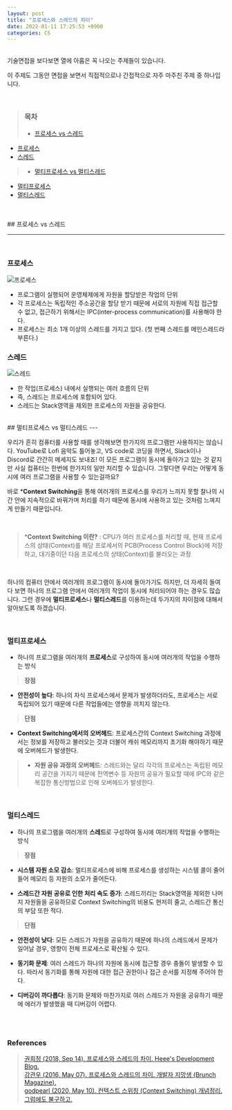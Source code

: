 ```yaml
---
layout: post
title: "프로세스와 스레드의 차이"
date: 2022-01-11 17:25:53 +0900
categories: CS
---
```

<br>
기술면접을 보다보면 열에 아홉은 꼭 나오는 주제들이 있습니다.

이 주제도 그동안 면접을 보면서 직접적으로나 간접적으로 자주 마주친 주제 중 하나입니다.

<br>

> ### 목차
> - [프로세스 vs 스레드](#프로세스-vs-스레드)
  - [프로세스](#프로세스)
  - [스레드](#스레드)
> - [멀티프로세스 vs 멀티스레드](#멀티프로세스-vs-멀티스레드)
  - [멀티프로세스](#멀티프로세스)
  - [멀티스레드](#멀티스레드)

<br>
<br>
## 프로세스 vs 스레드

---

<br>

### 프로세스

![프로세스](https://drive.google.com/file/d/1vNJYzkQ9jaJE8ugvbrLuCkCuU-wcYqUJ/view?usp=sharing)

- 프로그램이 실행되어 운영체제에게 자원을 할당받은 작업의 단위
- 각 프로세스는 독립적인 주소공간을 할당 받기 때문에 서로의 자원에 직접 접근할 수 없고, 접근하기 위해서는 IPC(inter-process communication)를 사용해야 한다.
- 프로세스는 최소 1개 이상의 스레드를 가지고 있다. (첫 번째 스레드를 메인스레드라 부른다.)

### 스레드

![스레드](https://drive.google.com/file/d/1VaJ2aHE9koAZYGXNykLqfK1FVru3wTBu/view?usp=sharing)

- 한 작업(프로세스) 내에서 실행되는 여러 흐름의 단위
- 즉, 스레드는 프로세스에 포함되어 있다.
- 스레드는 Stack영역을 제외한 프로세스의 자원을 공유한다.

<br>
## 멀티프로세스 vs 멀티스레드
---

<br>

우리가 흔히 컴퓨터를 사용할 때를 생각해보면 한가지의 프로그램만 사용하지는 않습니다. YouTube로 Lofi 음악도 틀어놓고, VS code로 코딩을 하면서, Slack이나 Discord로 간간히 메세지도 보내죠! 이 모든 프로그램이 동시에 돌아가고 있는 것 같지만 사실 컴퓨터는 한번에 한가지의 일만 처리할 수 있습니다. 그렇다면 우리는 어떻게 동시에 여러 프로그램을 사용할 수 있는걸까요?

바로 ***Context Switching**을 통해 여러개의 프로세스를 우리가 느끼지 못할 찰나의 시간 안에 지속적으로 바꿔가며 처리를 하기 때문에 동시에 사용하고 있는 것처럼 느껴지게 만들기 때문입니다.

<br>

> ***Context Switching 이란?** : CPU가 여러 프로세스를 처리할 때, 현재 프로세스의 상태(Context)를 해당 프로세서의 PCB(Process Control Block)에 저장하고, 대기중이던 다음 프로세스의 상태(Context)를 불러오는 과정

<br>

하나의 컴퓨터 안에서 여러개의 프로그램이 동시에 돌아가기도 하지만, 더 자세히 들여다 보면 하나의 프로그램 안에서 여러개의 작업이 동시에 처리되어야 하는 경우도 많습니다. 그런 경우에 **멀티프로세스**나 **멀티스레드**를 이용하는데 두가지의 차이점에 대해서 알아보도록 하겠습니다.

<br>

### 멀티프로세스
- 하나의 프로그램을 여러개의 **프로세스**로 구성하여 동시에 여러개의 작업을 수행하는 방식

> **장점**
  - **안전성이 높다**: 하나의 자식 프로세스에서 문제가 발생하더라도, 프로세스는 서로 독립되어 있기 때문에 다른 작업들에는 영향을 끼치지 않는다.<br>
>  
> **단점**
  - **Context Switching에서의 오버헤드**: 프로세스간의 Context Switching 과정에서는 정보를 저장하고 불러오는 것과 더불어 캐쉬 메모리까지 초기화 해야하기 때문에 오버헤드가 발생한다.  
>  
> - **자원 공유 과정의 오버헤드**: 스레드와는 달리 각각의 프로세스는 독립된 메모리 공간을 가지기 때문에 전역변수 등 자원의 공유가 필요할 때에 IPC와 같은 복잡한 통신방법으로 인해 오버헤드가 발생한다.

<br>

### 멀티스레드
- 하나의 프로그램을 여러개의 **스레드**로 구성하여 동시에 여러개의 작업을 수행하는 방식

> **장점**
  - **시스템 자원 소모 감소**: 멀티프로세스에 비해 프로세스를 생성하는 시스템 콜이 줄어들어 메모리 등 자원의 소모가 줄어든다.
>  
  - **스레드간 자원 공유로 인한 처리 속도 증가**: 스레드끼리는 Stack영역을 제외한 나머지 자원들을 공유하므로 Context Switching의 비용도 현저히 줄고, 스레드간 통신의 부담 또한 적다.
>  
> **단점**
  - **안전성이 낮다**: 모든 스레드가 자원을 공유하기 때문에 하나의 스레드에서 문제가 일어날 경우, 영향이 전체 프로세스로 확산될 수 있다.
>  
  - **동기화 문제**: 여러 스레드가 하나의 자원에 동시에 접근할 경우 충돌이 발생할 수 있다. 따라서 동기화를 통해 자원에 대한 접근 권한이나 접근 순서를 지정해 주어야 한다.
>  
  - **디버깅이 까다롭다**: 동기화 문제와 마찬가지로 여러 스레드가 자원을 공유하기 때문에 에러가 발생했을 때 디버깅이 어렵다.

<br>
<br>

### References

> [권희정 (2018, Sep 14). 프로세스와 스레드의 차이. Heee's Development Blog.](https://gmlwjd9405.github.io/2018/09/14/process-vs-thread.html)  
[강관우 (2016, May 07). 프로세스와 스레드의 차이. 개발자 지망생 (Brunch Magazine).](https://brunch.co.kr/@kd4/3)  
[godpearl (2020, May 10). 컨텍스트 스위칭 (Context Switching) 개념정리. 그럼에도 불구하고.](https://pearlluck.tistory.com/150)
 